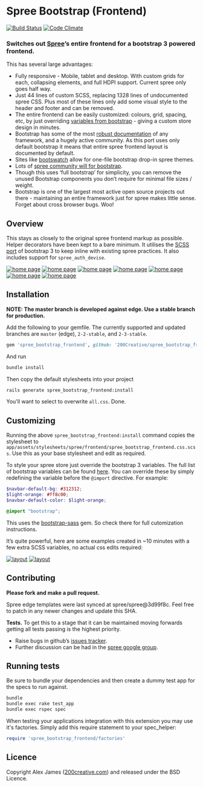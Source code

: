 # Spree Bootstrap (Frontend)

[![Build Status](https://api.travis-ci.org/200Creative/spree_bootstrap_frontend.png?branch=master)](https://travis-ci.org/200Creative/spree_bootstrap_frontend)
[![Code Climate](https://codeclimate.com/github/200Creative/spree_bootstrap_frontend.png)](https://codeclimate.com/github/200Creative/spree_bootstrap_frontend)

### Switches out [Spree](https://github.com/spree/spree)’s entire frontend for a bootstrap 3 powered frontend.

This has several large advantages:

- Fully responsive - Mobile, tablet and desktop. With custom grids for each, collapsing elements, and full HDPI support. Current spree only goes half way.
- Just 44 lines of custom SCSS, replacing 1328 lines of undocumented spree CSS. Plus most of these lines only add some visual style to the header and footer and can be removed.
- The entire frontend can be easily customized: colours, grid, spacing, etc, by just overriding [variables from bootstrap](https://github.com/twbs/bootstrap-sass/blob/master/vendor/assets/stylesheets/bootstrap/_variables.scss) - giving a custom store design in minutes.
- Bootstrap has some of the most [robust documentation](http://getbootstrap.com/css) of any framework, and a hugely active community. As this port uses only default bootstrap it means that entire spree frontend layout is documented by default.
- Sites like [bootswatch](http://bootswatch.com) allow for one-file bootstrap drop-in spree themes.
- Lots of [spree community will for bootstrap](https://groups.google.com/forum/#!searchin/spree-user/bootstrap/spree-user/B17492QdnGA/AF9vEzRzf4cJ).
- Though this uses ‘full bootstrap’ for simplicity, you can remove the unused Bootstrap components you don’t require for minimal file sizes / weight.
- Bootstrap is one of the largest most active open source projects out there - maintaining an entire framework just for spree makes little sense. Forget about cross browser bugs. Woo!

Overview
-------

This stays as closely to the original spree frontend markup as possible. Helper decorators have been kept to a bare minimum. It utilises the [SCSS port](https://github.com/twbs/bootstrap-sass) of bootstrap 3 to keep inline with existing spree practices. It also includes support for `spree_auth_devise`.

[![home page](http://i.imgur.com/QlwZwS8.png)](http://i.imgur.com/2Ycr8w8.png)
[![home page](http://i.imgur.com/6eoQmfi.png)](http://i.imgur.com/XLi5DAs.png)
[![home page](http://i.imgur.com/D154fb4.png)](http://i.imgur.com/UdKueAQ.png)
[![home page](http://i.imgur.com/HutvtWF.png)](http://i.imgur.com/mis2XHY.png)
[![home page](http://i.imgur.com/pKUbyMu.png)](http://i.imgur.com/hF0IjWI.png)
[![home page](http://i.imgur.com/bkYVBfh.png)](http://i.imgur.com/U06g9Jn.png)
[![home page](http://i.imgur.com/uHwYVPA.png)](http://i.imgur.com/Ozh5vQr.png)


Installation
-------

**NOTE: The master branch is developed against edge. Use a stable branch for production.**

Add the following to your gemfile. The currently supported and updated branches are `master` (edge), `2-2-stable`, and `2-3-stable`.

```ruby
gem 'spree_bootstrap_frontend', github: '200Creative/spree_bootstrap_frontend', branch: 'master'
```

And run

```bash
bundle install
```

Then copy the default stylesheets into your project

```bash
rails generate spree_bootstrap_frontend:install
```

You'll want to select to overwrite `all.css`. Done.

Customizing
-------

Running the above `spree_bootstrap_frontend:install` command copies the stylesheet to `app/assets/stylesheets/spree/frontend/spree_bootstrap_frontend.css.scss`. Use this as your base stylesheet and edit as required.

To style your spree store just override the bootstrap 3 variables. The full list of bootstrap variables can be found [here](https://github.com/twbs/bootstrap-sass/blob/master/assets/stylesheets/bootstrap/_variables.scss). You can override these by simply redefining the variable before the `@import` directive.
For example:

```scss
$navbar-default-bg: #312312;
$light-orange: #ff8c00;
$navbar-default-color: $light-orange;

@import "bootstrap";
```

This uses the [bootstrap-sass](https://github.com/twbs/bootstrap-sass) gem. So check there for full cutomization instructions.

It’s quite powerful, here are some examples created in ~10 minutes with a few extra SCSS variables, no actual css edits required:

[![layout](http://i.imgur.com/kppJiFS.png)](http://i.imgur.com/m3zKV0s.png)
[![layout](http://i.imgur.com/x92TXYh.png)](http://i.imgur.com/eNyNFSg.png)

Contributing
-------

**Please fork and make a pull request.**

Spree edge templates were last synced at spree/spree@3d99f8c. Feel free to patch in any newer changes and update this SHA.

**Tests.** To get this to a stage that it can be maintained moving forwards getting all tests passing is the highest priority.

- Raise bugs in github’s [issues tracker](https://github.com/200Creative/spree_bootstrap_frontend/issues).
- Further discussion can be had in the [spree google group](https://groups.google.com/forum/#!forum/spree-user).

Running tests
-------

Be sure to bundle your dependencies and then create a dummy test app for the specs to run against.

```bash
bundle
bundle exec rake test_app
bundle exec rspec spec
```

When testing your applications integration with this extension you may use it's factories.
Simply add this require statement to your spec_helper:

```ruby
require 'spree_bootstrap_frontend/factories'
```

Licence
-------

Copyright Alex James ([200creative.com](http://200creative.com)) and released under the BSD Licence.
